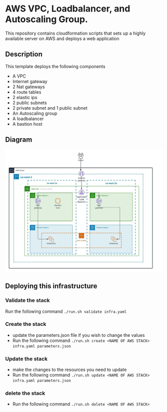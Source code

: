 # AWS VPC, Loadbalancer, and Autoscaling Group.

This repository contains cloudformation scripts that sets up a highly available server on AWS and deploys a web application

## Description
  This template deploys the following components
  - A VPC
  - Internet gateway
  - 2 Nat gateways
  - 4 route tables
  - 2 elastic ips
  - 2 public subnets
  - 2 private subnet and 1 public subnet
  - An Autoscaling group
  - A loadbalancer
  - A bastion host

## Diagram
![AWS VPC, Autoscaling, group, and load balancer diagram.](AWS%20VPC%20with%20autoscaling.jpeg)

## Deploying this infrastructure

### Validate the stack
Run the following command
`./run.sh validate infra.yaml`

### Create the stack
- update the parameters.json file if you wish to change the values
- Run the following command
 `./run.sh create <NAME OF AWS STACK> infra.yaml parameters.json`


### Update the stack
- make the changes to the resources you need to update
- Run the following command
`./run.sh update <NAME OF AWS STACK> infra.yaml parameters.json`


### delete the stack
- Run the following command
`./run.sh delete <NAME OF AWS STACK>`